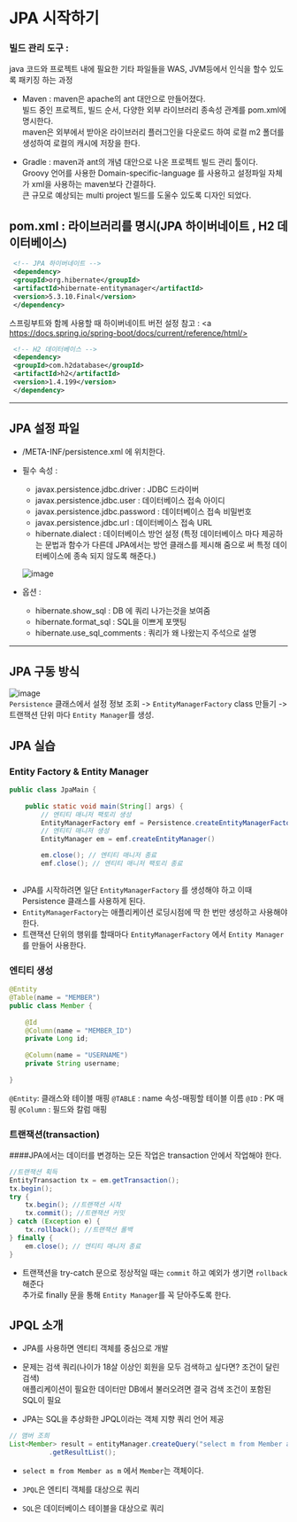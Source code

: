 # JPA 시작하기 

### 빌드 관리 도구 : 
java 코드와 프로젝트 내에 필요한 기타 파일들을 WAS, JVM등에서 인식을 할수 있도록 패키징 하는 과정
 + Maven : maven은 apache의 ant 대안으로 만들어졌다.   
   빌드 중인 프로젝트, 빌드 순서, 다양한 외부 라이브러리 종속성 관계를 pom.xml에 명시한다.  
   maven은 외부에서 받아온 라이브러리 플러그인을 다운로드 하여 로컬 m2 폴더를 생성하여 로컬의 캐시에 저장을 한다.
   
 + Gradle : maven과 ant의 개념 대안으로 나온 프로젝트 빌드 관리 툴이다.  
 Groovy 언어를 사용한 Domain-specific-language 를 사용하고 설정파일 자체가 xml을 사용하는 maven보다 간결하다.  
 큰 규모로 예상되는 multi project 빌드를 도울수 있도록 디자인 되었다.
 
 
 
## pom.xml : 라이브러리를 명시(JPA 하이버네이트 , H2 데이터베이스)
```xml
 <!-- JPA 하이버네이트 --> 
 <dependency> 
 <groupId>org.hibernate</groupId> 
 <artifactId>hibernate-entitymanager</artifactId> 
 <version>5.3.10.Final</version> 
 </dependency>
```
스프링부트와 함께 사용할 때 하이버네이트 버전 설정 참고 : <a https://docs.spring.io/spring-boot/docs/current/reference/html/>

```xml
 <!-- H2 데이터베이스 --> 
 <dependency> 
 <groupId>com.h2database</groupId> 
 <artifactId>h2</artifactId> 
 <version>1.4.199</version> 
 </dependency>
```
* * *
## JPA 설정 파일 
 + /META-INF/persistence.xml 에 위치한다.
 + 필수 속성 :   
   - javax.persistence.jdbc.driver : JDBC 드라이버  
   - javax.persistence.jdbc.user : 데이터베이스 접속 아이디    
   - javax.persistence.jdbc.password : 데이터베이스 접속 비밀번호   
   - javax.persistence.jdbc.url : 데이터베이스 접속 URL   
   - hibernate.dialect : 데이터베이스 방언 설정 (특정 데이터베이스 마다 제공하는 문법과 함수가 다른데 JPA에서는 방언 클래스를 제시해 줌으로 써 특정 데이터베이스에 종속 되지 않도록 해준다.)
       
   ![image](https://user-images.githubusercontent.com/80972298/192121116-2b2947fc-abc8-484f-a167-0d84ca309393.png)

 + 옵션 : 
   - hibernate.show_sql : DB 에 쿼리 나가는것을 보여줌
   - hibernate.format_sql : SQL을 이쁘게 포맷팅
   - hibernate.use_sql_comments : 쿼리가 왜 나왔는지 주석으로 설명



* * *
## JPA 구동 방식
![image](https://user-images.githubusercontent.com/80972298/192121303-c4ac08ce-5848-4816-be5a-a574c86eafde.png)     
```Persistence``` 클래스에서 설정 정보 조회 -> ```EntityManagerFactory``` class 만들기 -> 트랜잭션 단위 마다 ```Entity Manager```를 생성.





## JPA 실습 

### Entity Factory & Entity Manager
```JAVA
public class JpaMain {
 
    public static void main(String[] args) {
        // 엔티티 매니저 팩토리 생성
        EntityManagerFactory emf = Persistence.createEntityManagerFactory("hello");
        // 엔티티 매니저 생성
        EntityManager em = emf.createEntityManager()

        em.close(); // 엔티티 매니저 종료 
        emf.close(); // 엔티티 매니저 팩토리 종료
      
```
+ JPA를 시작하려면 일단 ```EntityManagerFactory``` 를 생성해야 하고 이때 Persistence 클래스를 사용하게 된다.
+ ```EntityManagerFactory```는 애플리케이션 로딩시점에 딱 한 번만 생성하고 사용해야 한다.
+ 트랜잭션 단위의 행위를 할때마다 ```EntityManagerFactory``` 에서 ```Entity Manager```를 만들어 사용한다.


### 엔티티 생성
```JAVA
@Entity
@Table(name = "MEMBER")
public class Member {
 
    @Id
    @Column(name = "MEMBER_ID")
    private Long id;
 
    @Column(name = "USERNAME")
    private String username;
    
}  
```
```@Entity```: 클래스와 테이블 매핑
```@TABLE``` : name 속성-매핑할 테이블 이름
```@ID``` : PK 매핑 
```@Column``` : 필드와 칼럼 매핑


### 트랜잭션(transaction)

####JPA에서는 데이터를 변경하는 모든 작업은 transaction 안에서 작업해야 한다. 

```java
//트랜잭션 획득
EntityTransaction tx = em.getTransaction();
tx.begin();
try {
    tx.begin(); //트랜잭션 시작
    tx.commit(); //트랜잭션 커밋
} catch (Exception e) {
    tx.rollback(); //트랜잭션 롤백
} finally {
    em.close(); // 엔티티 매니저 종료
}
```

+ 트랜잭션을 try-catch 문으로 정상적일 때는 ```commit``` 하고 예외가 생기면 ```rollback``` 해준다  
추가로 finally 문을 통해 ```Entity Manager```를 꼭 닫아주도록 한다.






## JPQL 소개 
+ JPA를 사용하면 엔티티 객체를 중심으로 개발

+ 문제는 검색 쿼리(나이가 18살 이상인 회원을 모두 검색하고 싶다면? 조건이 달린 검색)  
 애플리케이션이 필요한 데이터만 DB에서 불러오려면 결국 검색 조건이 포함된 SQL이 필요
 
+ JPA는 SQL을 추상화한 JPQL이라는 객체 지향 쿼리 언어 제공

```java
// 맴버 조희
List<Member> result = entityManager.createQuery("select m from Member as m", Member.class)
          .getResultList();
```

+ ```select m from Member as m``` 에서 ```Member```는 객체이다.

+ ```JPQL```은 엔티티 객체를 대상으로 쿼리
+ ```SQL```은 데이터베이스 테이블을 대상으로 쿼리


  
  


